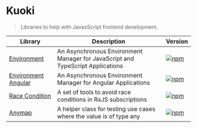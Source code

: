 # Kuoki

> Libraries to help with JavasScript frontend development.

| Library                                                         | Description                                                                    | Version                                                                                                                                                          |
| --------------------------------------------------------------- | ------------------------------------------------------------------------------ | ---------------------------------------------------------------------------------------------------------------------------------------------------------------- |
| [Environment](./packages/environment/README.md)                 | An Asynchronous Environment Manager for JavaScript and TypeScript Applications | [![npm](https://img.shields.io/npm/v/@kuoki/environment?label=%20&logo=npm&style=flat-square)](https://www.npmjs.com/package/@kuoki/environment)                 |
| [Environment Angular](./packages/environment-angular/README.md) | An Asynchronous Environment Manager for Angular Applications                   | [![npm](https://img.shields.io/npm/v/@kuoki/environment-angular?label=%20&logo=npm&style=flat-square)](https://www.npmjs.com/package/@kuoki/environment-angular) |
| [Race Condition](./packages/race-condition/README.md)           | A set of tools to avoid race conditions in RxJS subscriptions                  | [![npm](https://img.shields.io/npm/v/@kuoki/race-condition?label=%20&logo=npm&style=flat-square)](https://www.npmjs.com/package/@kuoki/race-condition)           |
| [Anymap](./packages/anymap/README.md)                           | A helper class for testing use cases where the value is of type any            | [![npm](https://img.shields.io/npm/v/@kuoki/anymap?label=%20&logo=npm&style=flat-square)](https://www.npmjs.com/package/@kuoki/anymap)                           |
